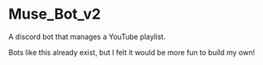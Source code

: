 # Muse_Bot_v2
A discord bot that manages a YouTube playlist.

Bots like this already exist, but I felt it would be more fun to build my own!
